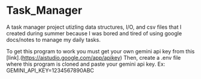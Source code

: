 # Task_Manager

A task manager project utizling data structures, I/O, and csv files that I created during summer because I was bored and tired of using google docs/notes to manage my daily tasks.

To get this program to work you must get your own gemini api key from this [link].(https://aistudio.google.com/app/apikey)
Then, create a .env file where this program is cloned and paste your gemini api key.
Ex: GEMINI_API_KEY=1234567890ABC
